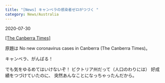 ```yaml
---
title: "[News] キャンベラの感染者ゼロがつづく "
category: News/Australia
---
```


2020-07-30

[[The Canberra Times]](https://www.canberratimes.com.au/story/6855026/no-new-covid-19-cases-in-the-act/) 

 原題は No new coronavirus cases in Canberra
(The Canberra Times)。

 キャンベラ、がんばる！

 でも気をゆるめてはいけないぞ！
ビクトリア州だって（人口のわりには）
好成績をつづけていたのに、
突然あんなことになっちゃったんだから。

